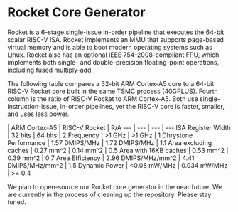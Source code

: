 Rocket Core Generator
================================================================

Rocket is a 6-stage single-issue in-order pipeline that executes the 64-bit
scalar RISC-V ISA.  Rocket implements an MMU that supports page-based virtual
memory and is able to boot modern operating systems such as Linux.  Rocket
also has an optional IEEE 754-2008-compliant FPU, which implements both
single- and double-precision floating-point operations, including fused
multiply-add.

The following table compares a 32-bit ARM Cortex-A5 core to a 64-bit RISC-V
Rocket core built in the same TSMC process (40GPLUS). Fourth column is the
ratio of RISC-V Rocket to ARM Cortex-A5. Both use single-instruction-issue,
in-order pipelines, yet the RISC-V core is faster, smaller, and uses less
power.

 | ARM Cortex-A5 | RISC-V Rocket | R/A
--- | --- | --- | ---
ISA Register Width | 32 bits | 64 bits | 2
Frequency | >1 GHz | >1 GHz | 1
Dhrystone Performance | 1.57 DMIPS/MHz | 1.72 DMIPS/MHz | 1.1
Area excluding caches | 0.27 mm^2 | 0.14 mm^2 | 0.5
Area with 16KB caches | 0.53 mm^2 | 0.39 mm^2 | 0.7
Area Efficiency | 2.96 DMIPS/MHz/mm^2 | 4.41 DMIPS/MHz/mm^2 | 1.5
Dynamic Power | <0.08 mW/MHz | 0.034 mW/MHz | >= 0.4

We plan to open-source our Rocket core generator in the near future.  We are
currently in the process of cleaning up the repository.  Please stay tuned.

